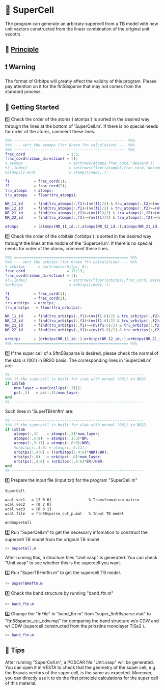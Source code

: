 # 🧭 SuperCell

The program can generate an arbitrary supercell from a TB model with new unit vectors constructed from the linear combination of the original unit vecotrs.

## :notebook: [Principle](./Principle%20of%20supercell.pdf)

## ❗ Warning

The format of Orbitps will greatly affect the validity of this program. Please pay attention on it for the ftn58sparse that may not comes from the standard process.

## 🔰 Getting Started

0️⃣ Check the order of the atoms ('atomps') is sorted in the desired way through the lines at the bottom of 'SuperCell.m'. If there is no special needs for order of the atoms, comment these lines.

```Matlab
%%% --------------------------------------------------- %%%
%%% --- sort the atomps (for Green ftn calculation) --- %%%
%%% --------------------------------------------------- %%%
frac_cord                   = 1:3;
frac_cord(ribbon_direction) = [];
% atomps                     = sortrows(atomps,frac_cord,'descend');
%[~,index]                   = sortrows(floor(atomps),frac_cord,'descend');
%atomps(1:end)               = atomps(index,:);

f1           = frac_cord(1);
f2           = frac_cord(2);
tru_atomps   = atomps;
tru_atomps   = floor(tru_atomps);

NR_11_id     = find(tru_atomps(:,f1)<(nv(f1)/2) & tru_atomps(:,f2)<(nv(f2)/2) );
NR_12_id     = find(tru_atomps(:,f1)<(nv(f1)/2) & tru_atomps(:,f2)>=(nv(f2)/2)  );
NR_21_id     = find(tru_atomps(:,f1)>=(nv(f1)/2) & tru_atomps(:,f2)<(nv(f2)/2) );
NR_22_id     = find(tru_atomps(:,f1)>=(nv(f1)/2) & tru_atomps(:,f2)>=(nv(f2)/2) );

atomps       = [atomps(NR_11_id,:);atomps(NR_12_id,:);atomps(NR_21_id,:);atomps(NR_22_id,:)];
```

0️⃣ Check the order of the orbitals ('orbitps') is sorted in the desired way throught the lines at the middle of the 'Supercell.m'. If there is no special needs for order of the atoms, comment these lines.

```Matlab
%%% ==================================================== %%%
%%% --- sort the orbitps (for Green ftn calculation) --- %%%
% orbitps      = sortrows(orbitps, 6);
frac_cord                   = 11:13;
frac_cord(ribbon_direction) = [];
%[~,index]                   = sortrows(floor(orbitps),frac_cord,'descend');
%orbitps                     = orbitps(index,:);

f1           = frac_cord(1);
f2           = frac_cord(2);
tru_orbitps  = orbitps;
tru_orbitps   = floor(tru_orbitps);

NR_11_id     = find(tru_orbitps(:,f1)<(nv(f1-6)/2) & tru_orbitps(:,f2)<(nv(f2-6)/2) );
NR_12_id     = find(tru_orbitps(:,f1)<(nv(f1-6)/2) & tru_orbitps(:,f2)>=(nv(f2-6)/2)  );
NR_21_id     = find(tru_orbitps(:,f1)>=(nv(f1-6)/2) & tru_orbitps(:,f2)<(nv(f2-6)/2) );
NR_22_id     = find(tru_orbitps(:,f1)>=(nv(f1-6)/2) & tru_orbitps(:,f2)>=(nv(f2-6)/2) );

orbitps      = [orbitps(NR_11_id,:);orbitps(NR_12_id,:);orbitps(NR_21_id,:);orbitps(NR_22_id,:)];
%%% ==================================================== %%%
```

0️⃣ If the super cell of a Sftn58sparse is desired, please check the normal of the slab is (001) in BR2D basis. The corresponding lines in 'SuperCell.m' are:

```Matlab
%% ------------------------------------------------------------
%%% if the supercell is built for slab with normal (001) in BR2D
if isSlab
    num_layer = max(ceil(ps(:,3)));
    ps(:,3)   = ps(:,3)/num_layer;
end
%% ------------------------------------------------------------
```

Such lines in 'SuperTBHmftn' are:

```Matlab
%% ------------------------------------------------------------
%%% if the supercell is built for slab with normal (001) in BR2D
if isSlab
    atomps(:,3)    = atomps(:,3)*num_layer;
    atomps(:,6:8)  = atomps(:,1:3)*BR;
    atomps(:,9:11) = atomps(:,6:8)/NBR;
    %orbitps(:,4:6) = atomps(:,9:11);
    orbitps(:,4:6) = ((orbitps(:,4:6)*NBR)/BR);
    orbitps(:,6)   = orbitps(:,6)*num_layer;
    orbitps(:,4:6) = (orbitps(:,4:6)*BR)/NBR;
end
%% ------------------------------------------------------------
```

1️⃣ Prepare the input file (input.txt) for the program "SuperCell.m"

```txt
SuperCell

wcal.vec1   = [2 0 0]                 % Transfromation matrix 
wcal.vec2   = [0 2 0]
wcal.vec3   = [0 0 1]
wcal.file   = ftn58sparse_cut_p.mat   % Input TB model 

endSuperCell
```

2️⃣ Run "SuperCell.m" to get the necessary infomation to construct the supercell TB model from the original TB model

```Matlab
>> SuperCell.m
```

After running this, a structure files "Unit.vasp" is generated. You can check "Unit.vasp" to see whether this is the supercell you want.

3️⃣ Run "SuperTBHmftn.m" to get the supercell TB model.

```Matlab
>> SuperTBHmftn.m
```

4️⃣ Check the band structure by running "band_ftn.m"

```Matlab
>> band_ftn.m
```

5️⃣ Change the "InFile" in "band_ftn.m" from "super_ftn58sparse.mat" to "ftn58sparse_cut_cdw.mat" for comparing the band structure w/o CDW and w/ CDW (supercell constructed from the prinstine monolayer TiSe2 ).

```Matlab
>> band_ftn.m
```

## 🔖 Tips

After running "SuperCell.m", a POSCAR file "Unit.vasp" will be generated. You can open it in VESTA to check that the geometry of the super cell, e.g. the Bravais vectors of the super cell, is the same as expected. Moreover, you can directly use it to do the first principle calculations for the super cell of this material.
